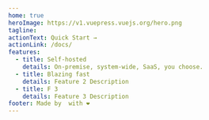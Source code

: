 ```yaml
---
home: true
heroImage: https://v1.vuepress.vuejs.org/hero.png
tagline:
actionText: Quick Start →
actionLink: /docs/
features:
  - title: Self-hosted
    details: On-premise, system-wide, SaaS, you choose.
  - title: Blazing fast
    details: Feature 2 Description
  - title: F 3
    details: Feature 3 Description
footer: Made by  with ❤️
---
```

